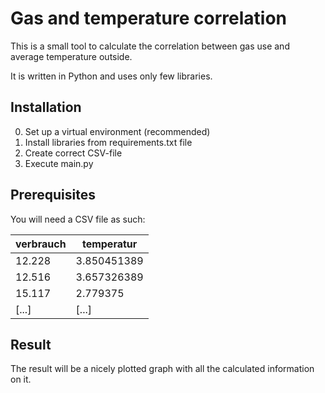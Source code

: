 # Gas and temperature correlation

This is a small tool to calculate the correlation between gas use and average temperature outside.

It is written in Python and uses only few libraries.

## Installation

0. Set up a virtual environment (recommended)
1. Install libraries from requirements.txt file
2. Create correct CSV-file
3. Execute main.py

## Prerequisites

You will need a CSV file as such:

| verbrauch | temperatur  |
|-----------|-------------|
| 12.228    | 3.850451389 |
| 12.516    | 3.657326389 |
| 15.117    | 2.779375    |
| [...]     | [...]       |

## Result

The result will be a nicely plotted graph with all the calculated information on it.
